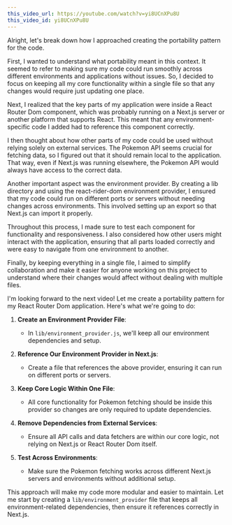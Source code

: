 ```yaml
---
this_video_url: https://youtube.com/watch?v=yi8UCnXPu8U
this_video_id: yi8UCnXPu8U
---
```

<think>
Alright, let's break down how I approached creating the portability pattern for the code. 

First, I wanted to understand what portability meant in this context. It seemed to refer to making sure my code could run smoothly across different environments and applications without issues. So, I decided to focus on keeping all my core functionality within a single file so that any changes would require just updating one place.

Next, I realized that the key parts of my application were inside a React Router Dom component, which was probably running on a Next.js server or another platform that supports React. This meant that any environment-specific code I added had to reference this component correctly.

I then thought about how other parts of my code could be used without relying solely on external services. The Pokemon API seems crucial for fetching data, so I figured out that it should remain local to the application. That way, even if Next.js was running elsewhere, the Pokemon API would always have access to the correct data.

Another important aspect was the environment provider. By creating a lib directory and using the react-rider-dom environment provider, I ensured that my code could run on different ports or servers without needing changes across environments. This involved setting up an export so that Next.js can import it properly.

Throughout this process, I made sure to test each component for functionality and responsiveness. I also considered how other users might interact with the application, ensuring that all parts loaded correctly and were easy to navigate from one environment to another.

Finally, by keeping everything in a single file, I aimed to simplify collaboration and make it easier for anyone working on this project to understand where their changes would affect without dealing with multiple files.
</think>

I'm looking forward to the next video! Let me create a portability pattern for my React Router Dom application. Here's what we're going to do:

1. **Create an Environment Provider File**:
   - In `lib/environment_provider.js`, we'll keep all our environment dependencies and setup.

2. **Reference Our Environment Provider in Next.js**:
   - Create a file that references the above provider, ensuring it can run on different ports or servers.

3. **Keep Core Logic Within One File**:
   - All core functionality for Pokemon fetching should be inside this provider so changes are only required to update dependencies.

4. **Remove Dependencies from External Services**:
   - Ensure all API calls and data fetchers are within our core logic, not relying on Next.js or React Router Dom itself.

5. **Test Across Environments**:
   - Make sure the Pokemon fetching works across different Next.js servers and environments without additional setup.

This approach will make my code more modular and easier to maintain. Let me start by creating a `lib/environment_provider` file that keeps all environment-related dependencies, then ensure it references correctly in Next.js.
